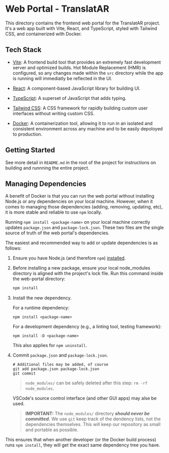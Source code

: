 # Web Portal - TranslatAR

This directory contains the frontend web portal for the TranslatAR project. It's a web app built with Vite, React, and TypeScript, styled with Tailwind CSS, and containerized with Docker.

## Tech Stack

- [Vite](https://vite.dev/): A frontend build tool that provides an extremely fast development server and optimized builds. Hot Module Replacement (HMR) is configured, so any changes made within the `src` directory while the app is running will immediatly be reflected in the UI.

- [React](https://react.dev/): A component-based JavaScript library for building UI.

- [TypeScript](https://www.typescriptlang.org/): A superset of JavaScript that adds typing.

- [Tailwind CSS](https://tailwindcss.com/): A CSS framework for rapidly building custom user interfaces without writing custom CSS.

- [Docker](https://www.docker.com/): A containerization tool, allowing it to run in an isolated and consistent environment across any machine and to be easily depoloyed to production.

## Getting Started

See more detail in `README.md` in the root of the project for instructions on building and runnning the entire project. 

## Managing Dependencies

A benefit of Docker is that you can run the web portal without installing Node.js or any dependencies on your local machine. However, when it comes to managing those dependencies (adding, removing, updating, etc), it is more stable and reliable to use `npm` locally.

Running `npm install <package-name>` on your local machine correctly updates `package.json` and `package-lock.json`. These two files are the single source of truth of the web portal's dependencies.

The easiest and recommended way to add or update dependencies is as follows:

1. Ensure you have Node.js (and therefore `npm`) [installed](https://nodejs.org/en/download). 

2. Before installing a new package, ensure your local node_modules directory is aligned with the project's lock file. Run this command inside the web-portal directory:
    ```bash
    npm install
    ```
  
3. Install the new dependency.

    For a runtime dependency:
    ```
    npm install <package-name>
    ```

    For a development dependency (e.g., a linting tool, testing framework):
    ```        
    npm install -D <package-name>
    ```

    This also applies for `npm uninstall`.

4. Commit `package.json` and `package-lock.json`.
    ```
    # Additional files may be added, of course
    git add package.json package-lock.json
    git commit
    ```

    > `node_modules/` can be safely deleted after this step: `rm -rf node_modules`.
    
    VSCode's source control interface (and other GUI apps) may alse be used.

    > **IMPORTANT:** The `node_modules/` directory ***should never be committed.*** We use `git` keep track of the dendency lists, not the dependencies themselves. This will keep our repository as small and portable as possible.

This ensures that when another developer (or the Docker build process) runs `npm install`, they will get the exact same dependency tree you have. 
